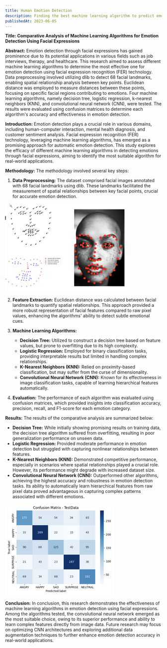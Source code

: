```yaml
---
title: Human Emotion Detection
description: Finding the best machine learning algorithm to predict emotion detection.
publishedAt: 2023-06-05
---
```

**Title: Comparative Analysis of Machine Learning Algorithms for Emotion Detection Using Facial Expressions**

**Abstract:**
Emotion detection through facial expressions has gained prominence due to its potential applications in various fields such as job interviews, therapy, and healthcare. This research aimed to assess different machine learning algorithms to determine the most effective one for emotion detection using facial expression recognition (FER) technology. Data preprocessing involved utilizing dlib to detect 68 facial landmarks, enabling spatial relationship analysis between key points. Euclidean distance was employed to measure distances between these points, focusing on specific facial regions contributing to emotions. Four machine learning algorithms, namely decision tree, logistic regression, k-nearest neighbors (KNN), and convolutional neural network (CNN), were tested. The results were evaluated using confusion matrices to determine each algorithm's accuracy and effectiveness in emotion detection.

**Introduction:**
Emotion detection plays a crucial role in various domains, including human-computer interaction, mental health diagnosis, and customer sentiment analysis. Facial expression recognition (FER) technology, leveraging machine learning algorithms, has emerged as a promising approach for automatic emotion detection. This study explores the efficacy of different machine learning algorithms in detecting emotions through facial expressions, aiming to identify the most suitable algorithm for real-world applications.

**Methodology:**
The methodology involved several key steps:

1. **Data Preprocessing:** The dataset comprised facial images annotated with 68 facial landmarks using dlib. These landmarks facilitated the measurement of spatial relationships between key facial points, crucial for accurate emotion detection.

![Face Landmarks](/src/assets/face-landmarks.png)

2. **Feature Extraction:** Euclidean distance was calculated between facial landmarks to quantify spatial relationships. This approach provided a more robust representation of facial features compared to raw pixel values, enhancing the algorithms' ability to detect subtle emotional cues.

3. **Machine Learning Algorithms:**
   - **Decision Tree:** Utilized to construct a decision tree based on feature values, but prone to overfitting due to its high complexity.
   - **Logistic Regression:** Employed for binary classification tasks, providing interpretable results but limited in handling complex relationships.
   - **K-Nearest Neighbors (KNN):** Relied on proximity-based classification, but may suffer from the curse of dimensionality.
   - **Convolutional Neural Network (CNN):** Known for its effectiveness in image classification tasks, capable of learning hierarchical features automatically.

4. **Evaluation:** The performance of each algorithm was evaluated using confusion matrices, which provided insights into classification accuracy, precision, recall, and F1-score for each emotion category.

**Results:**
The results of the comparative analysis are summarized below:

- **Decision Tree:** While initially showing promising results on training data, the decision tree algorithm suffered from overfitting, resulting in poor generalization performance on unseen data.
- **Logistic Regression:** Provided moderate performance in emotion detection but struggled with capturing nonlinear relationships between features.
- **K-Nearest Neighbors (KNN):** Demonstrated competitive performance, especially in scenarios where spatial relationships played a crucial role. However, its performance might degrade with increased dataset size.
- **Convolutional Neural Network (CNN):** Outperformed other algorithms, achieving the highest accuracy and robustness in emotion detection tasks. Its ability to automatically learn hierarchical features from raw pixel data proved advantageous in capturing complex patterns associated with different emotions.

![Confusion Matrix](/src/assets/emotion-confusion-matrix.png)

**Conclusion:**
In conclusion, this research demonstrates the effectiveness of machine learning algorithms in emotion detection using facial expressions. Among the algorithms tested, the convolutional neural network emerged as the most suitable choice, owing to its superior performance and ability to learn complex features directly from image data. Future research may focus on optimizing CNN architectures and exploring additional data augmentation techniques to further enhance emotion detection accuracy in real-world applications.